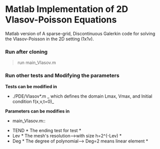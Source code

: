 # Matlab Implementation of 2D Vlasov-Poisson Equations

Matlab version of 
A sparse-grid, Discontinuous Galerkin code for solving the Vlasov-Poisson 
in the 2D setting (1x1v).

### Run after cloning

> run main_Vlasov.m

### Run other tests and Modifying the parameters

**Tests can be modified in**
* ./PDE/Vlasov*.m
_ which defines the domain Lmax, Vmax, and Initial condition f(x,v,t=0)_

**Parameters can be modifies in**
* main_Vlasov.m::
 - TEND * The ending test for test *
 - Lev  * The mesh's resolution-->with size h=2^(-Lev) *
 - Deg  * The degree of polynomial--> Deg=2 means linear element *